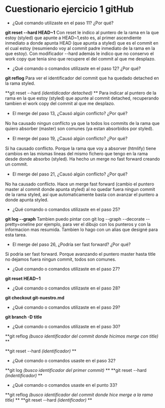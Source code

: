 # Cuestionario ejercicio 1 gitHub

- ¿Qué comando utilizaste en el paso 11? ¿Por qué?

**git reset --hard HEAD~1**
Con reset le indico al puntero de la rama en la que estoy (styled) que apunte a  HEAD~1,esto es, al primer ascendiente inmediato a donde apunta HEAD (que apunta a styled) que es el commit en el cual 
estoy (resumiendo voy al commit padre inmediato de la rama en la que estoy). Con modificador --hard además le indico que no conservo el work copy que tenia sino que recupere el del commit al que me desplazo.


- ¿Qué comando o comandos utilizaste en el paso 12? ¿Por qué?

**git reflog**
Para ver el identificador del commit que ha quedado detached en la rama styled.

**git reset --hard *(identidicador detached)* **
Para indicar al puntero de la rama en la que estoy (styled) que apunte al commit detached, recuperando tambien el work copy del commit al que me desplazo.


- El merge del paso 13, ¿Causó algún conﬂicto? ¿Por qué?

No ha causado ningun conflicto ya que la todos los commits de la rama que quiero absorber (master) son comunes (ya estan absorbidos por styled).


- El merge del paso 19, ¿Causó algún conﬂicto? ¿Por qué?

Sí ha causado conflicto. Porque la rama que voy a absorver (htmlify) tiene cambios en las mismas lineas del mismo fichero que tengo en la rama desde donde absorbo (styled). Ha hecho un merge no fast 
forward creando un commit.


- El merge del paso 21, ¿Causó algún conﬂicto? ¿Por qué?

No ha causado conflicto. Hace un merge fast forward (cambio el puntero master al commit donde apunta styled) al no quedar fuera ningun commit de la rama styled, así que automaticamente basta con avanzar 
el puntero a donde apunta styled.


- ¿Qué comando o comandos utilizaste en el paso 25?

**git log --graph**
Tambien puedo pintar con git log --graph --decorate --pretty=oneline por ejemplo, para ver el dibujo con los punteros y con la informacion mas resumida. Tambien lo hago con un alias que designé para 
esta tarea.


- El merge del paso 26, ¿Podría ser fast forward? ¿Por qué?

Si podria ser fast forward. Porque avanzando el puntero master hasta title no dejamos fuera ningun commit, todos son comunes.


- ¿Qué comando o comandos utilizaste en el paso 27?

**git reset HEAD~1**


- ¿Qué comando o comandos utilizaste en el paso 28?

**git checkout git-nuestro.md**


- ¿Qué comando o comandos utilizaste en el paso 29?

**git branch -D title**


- ¿Qué comando o comandos utilizaste en el paso 30?

**git reflog *(busco identificador del commit donde hicimos merge con title)* **

**git reset --hard *(identificador)* **


- ¿Qué comando o comandos usaste en el paso 32?

**git log *(busco identificador del primer commit)* **
**git reset --hard *(indentificador)* **


- ¿Qué comando o comandos usaste en el punto 33?

**git reflog *(busco identificador del commit donde hice merge a la rama title)* **
**git reset --hard *(identificador)* **
